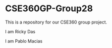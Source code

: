 # CSE360GP-Group28

This is a repository for our CSE360 group project.

I am Ricky Das

I am Pablo Macias
